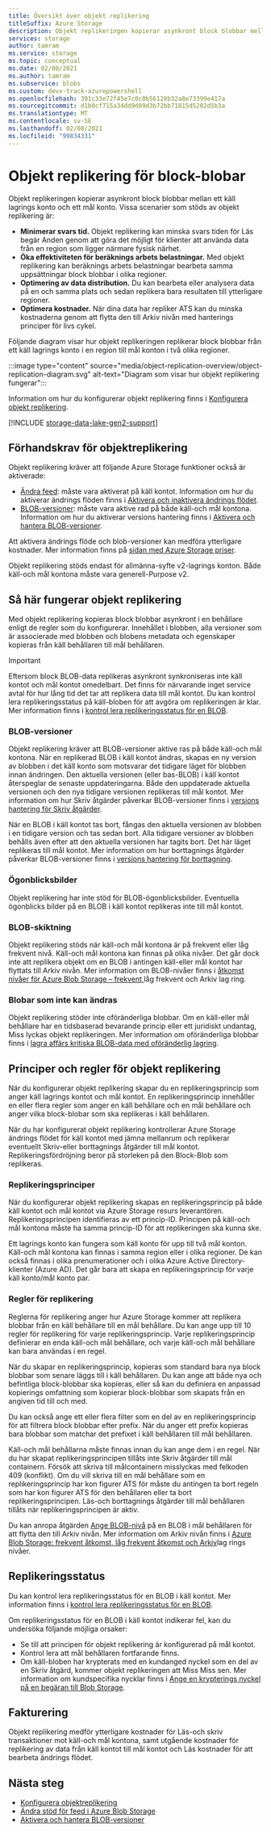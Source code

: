 ```yaml
---
title: Översikt över objekt replikering
titleSuffix: Azure Storage
description: Objekt replikeringen kopierar asynkront block blobbar mellan ett käll lagrings konto och ett mål konto. Använd objekt replikering för att minimera svars tiden för Läs begär Anden, för att öka effektiviteten för beräknings arbets belastningar, optimera data distribution och minimera kostnaderna.
services: storage
author: tamram
ms.service: storage
ms.topic: conceptual
ms.date: 02/08/2021
ms.author: tamram
ms.subservice: blobs
ms.custom: devx-track-azurepowershell
ms.openlocfilehash: 391c33e72f45e7c0c0b56128b32a8e73399e417a
ms.sourcegitcommit: d1b0cf715a34dd9d89d3b72bb71815d5202d5b3a
ms.translationtype: MT
ms.contentlocale: sv-SE
ms.lasthandoff: 02/08/2021
ms.locfileid: "99834331"
---
```

# <a name="object-replication-for-block-blobs"></a>Objekt replikering för block-blobar

Objekt replikeringen kopierar asynkront block blobbar mellan ett käll lagrings konto och ett mål konto. Vissa scenarier som stöds av objekt replikering är:

- **Minimerar svars tid.** Objekt replikering kan minska svars tiden för Läs begär Anden genom att göra det möjligt för klienter att använda data från en region som ligger närmare fysisk närhet.
- **Öka effektiviteten för beräknings arbets belastningar.** Med objekt replikering kan beräknings arbets belastningar bearbeta samma uppsättningar block blobbar i olika regioner.
- **Optimering av data distribution.** Du kan bearbeta eller analysera data på en och samma plats och sedan replikera bara resultaten till ytterligare regioner.
- **Optimera kostnader.** När dina data har repliker ATS kan du minska kostnaderna genom att flytta den till Arkiv nivån med hanterings principer för livs cykel.

Följande diagram visar hur objekt replikeringen replikerar block blobbar från ett käll lagrings konto i en region till mål konton i två olika regioner.

:::image type="content" source="media/object-replication-overview/object-replication-diagram.svg" alt-text="Diagram som visar hur objekt replikering fungerar":::

Information om hur du konfigurerar objekt replikering finns i [Konfigurera objekt replikering](object-replication-configure.md).

[!INCLUDE [storage-data-lake-gen2-support](../../../includes/storage-data-lake-gen2-support.md)]

## <a name="prerequisites-for-object-replication"></a>Förhandskrav för objektreplikering

Objekt replikering kräver att följande Azure Storage funktioner också är aktiverade:

- [Ändra feed](storage-blob-change-feed.md): måste vara aktiverat på käll kontot. Information om hur du aktiverar ändrings flöden finns i [Aktivera och inaktivera ändrings flödet](storage-blob-change-feed.md#enable-and-disable-the-change-feed).
- [BLOB-versioner](versioning-overview.md): måste vara aktive rad på både käll-och mål kontona. Information om hur du aktiverar versions hantering finns i [Aktivera och hantera BLOB-versioner](versioning-enable.md).

Att aktivera ändrings flöde och blob-versioner kan medföra ytterligare kostnader. Mer information finns på [sidan med Azure Storage priser](https://azure.microsoft.com/pricing/details/storage/).

Objekt replikering stöds endast för allmänna-syfte v2-lagrings konton. Både käll-och mål kontona måste vara generell-Purpose v2. 

## <a name="how-object-replication-works"></a>Så här fungerar objekt replikering

Med objekt replikering kopieras block blobbar asynkront i en behållare enligt de regler som du konfigurerar. Innehållet i blobben, alla versioner som är associerade med blobben och blobens metadata och egenskaper kopieras från käll behållaren till mål behållaren.

> [!IMPORTANT]
> Eftersom block BLOB-data replikeras asynkront synkroniseras inte käll kontot och mål kontot omedelbart. Det finns för närvarande inget service avtal för hur lång tid det tar att replikera data till mål kontot. Du kan kontrol lera replikeringsstatus på käll-bloben för att avgöra om replikeringen är klar. Mer information finns i [kontrol lera replikeringsstatus för en BLOB](object-replication-configure.md#check-the-replication-status-of-a-blob).

### <a name="blob-versioning"></a>BLOB-versioner

Objekt replikering kräver att BLOB-versioner aktive ras på både käll-och mål kontona. När en replikerad BLOB i käll kontot ändras, skapas en ny version av blobben i det käll konto som motsvarar det tidigare läget för blobben innan ändringen. Den aktuella versionen (eller bas-BLOB) i käll kontot återspeglar de senaste uppdateringarna. Både den uppdaterade aktuella versionen och den nya tidigare versionen replikeras till mål kontot. Mer information om hur Skriv åtgärder påverkar BLOB-versioner finns i [versions hantering för Skriv åtgärder](versioning-overview.md#versioning-on-write-operations).

När en BLOB i käll kontot tas bort, fångas den aktuella versionen av blobben i en tidigare version och tas sedan bort. Alla tidigare versioner av blobben behålls även efter att den aktuella versionen har tagits bort. Det här läget replikeras till mål kontot. Mer information om hur borttagnings åtgärder påverkar BLOB-versioner finns i [versions hantering för borttagning](versioning-overview.md#versioning-on-delete-operations).

### <a name="snapshots"></a>Ögonblicksbilder

Objekt replikering har inte stöd för BLOB-ögonblicksbilder. Eventuella ögonblicks bilder på en BLOB i käll kontot replikeras inte till mål kontot.

### <a name="blob-tiering"></a>BLOB-skiktning

Objekt replikering stöds när käll-och mål kontona är på frekvent eller låg frekvent nivå. Käll-och mål kontona kan finnas på olika nivåer. Det går dock inte att replikera objekt om en BLOB i antingen käll-eller mål kontot har flyttats till Arkiv nivån. Mer information om BLOB-nivåer finns i [åtkomst nivåer för Azure Blob Storage – frekvent,](storage-blob-storage-tiers.md)låg frekvent och Arkiv lag ring.

### <a name="immutable-blobs"></a>Blobar som inte kan ändras

Objekt replikering stöder inte oföränderliga blobbar. Om en käll-eller mål behållare har en tidsbaserad bevarande princip eller ett juridiskt undantag, Miss lyckas objekt replikeringen. Mer information om oföränderliga blobbar finns i [lagra affärs kritiska BLOB-data med oföränderlig lagring](storage-blob-immutable-storage.md).

## <a name="object-replication-policies-and-rules"></a>Principer och regler för objekt replikering

När du konfigurerar objekt replikering skapar du en replikeringsprincip som anger käll lagrings kontot och mål kontot. En replikeringsprincip innehåller en eller flera regler som anger en käll behållare och en mål behållare och anger vilka block-blobar som ska replikeras i käll behållaren.

När du har konfigurerat objekt replikering kontrollerar Azure Storage ändrings flödet för käll kontot med jämna mellanrum och replikerar eventuellt Skriv-eller borttagnings åtgärder till mål kontot. Replikeringsfördröjning beror på storleken på den Block-Blob som replikeras.

### <a name="replication-policies"></a>Replikeringsprinciper

När du konfigurerar objekt replikering skapas en replikeringsprincip på både käll kontot och mål kontot via Azure Storage resurs leverantören. Replikeringsprincipen identifieras av ett princip-ID. Principen på käll-och mål kontona måste ha samma princip-ID för att replikeringen ska kunna ske.

Ett lagrings konto kan fungera som käll konto för upp till två mål konton. Käll-och mål kontona kan finnas i samma region eller i olika regioner. De kan också finnas i olika prenumerationer och i olika Azure Active Directory-klienter (Azure AD). Det går bara att skapa en replikeringsprincip för varje käll konto/mål konto par.

### <a name="replication-rules"></a>Regler för replikering

Reglerna för replikering anger hur Azure Storage kommer att replikera blobbar från en käll behållare till en mål behållare. Du kan ange upp till 10 regler för replikering för varje replikeringsprincip. Varje replikeringsprincip definierar en enda käll-och mål behållare, och varje käll-och mål behållare kan bara användas i en regel.

När du skapar en replikeringsprincip, kopieras som standard bara nya block blobbar som senare läggs till i käll behållaren. Du kan ange att både nya och befintliga block-blobbar ska kopieras, eller så kan du definiera en anpassad kopierings omfattning som kopierar block-blobbar som skapats från en angiven tid till och med.

Du kan också ange ett eller flera filter som en del av en replikeringsprincip för att filtrera block blobbar efter prefix. När du anger ett prefix kopieras bara blobbar som matchar det prefixet i käll behållaren till mål behållaren.

Käll-och mål behållarna måste finnas innan du kan ange dem i en regel. När du har skapat replikeringsprincipen tillåts inte Skriv åtgärder till mål containern. Försök att skriva till målcontainern misslyckas med felkoden 409 (konflikt). Om du vill skriva till en mål behållare som en replikeringsprincip har kon figurer ATS för måste du antingen ta bort regeln som har kon figurer ATS för den behållaren eller ta bort replikeringsprincipen. Läs-och borttagnings åtgärder till mål behållaren tillåts när replikeringsprincipen är aktiv.

Du kan anropa åtgärden [Ange BLOB-nivå](/rest/api/storageservices/set-blob-tier) på en BLOB i mål behållaren för att flytta den till Arkiv nivån. Mer information om Arkiv nivån finns i [Azure Blob Storage: frekvent åtkomst, låg frekvent åtkomst och Arkiv](storage-blob-storage-tiers.md#archive-access-tier)lag rings nivåer.

## <a name="replication-status"></a>Replikeringsstatus

Du kan kontrol lera replikeringsstatus för en BLOB i käll kontot. Mer information finns i [kontrol lera replikeringsstatus för en BLOB](object-replication-configure.md#check-the-replication-status-of-a-blob).

Om replikeringsstatus för en BLOB i käll kontot indikerar fel, kan du undersöka följande möjliga orsaker:

- Se till att principen för objekt replikering är konfigurerad på mål kontot.
- Kontrol lera att mål behållaren fortfarande finns.
- Om käll-bloben har krypterats med en kundanged nyckel som en del av en Skriv åtgärd, kommer objekt replikeringen att Miss Miss sen. Mer information om kundspecifika nycklar finns i [Ange en krypterings nyckel på en begäran till Blob Storage](encryption-customer-provided-keys.md).

## <a name="billing"></a>Fakturering

Objekt replikering medför ytterligare kostnader för Läs-och skriv transaktioner mot käll-och mål kontona, samt utgående kostnader för replikering av data från käll kontot till mål kontot och Läs kostnader för att bearbeta ändrings flödet.

## <a name="next-steps"></a>Nästa steg

- [Konfigurera objektreplikering](object-replication-configure.md)
- [Ändra stöd för feed i Azure Blob Storage](storage-blob-change-feed.md)
- [Aktivera och hantera BLOB-versioner](versioning-enable.md)
